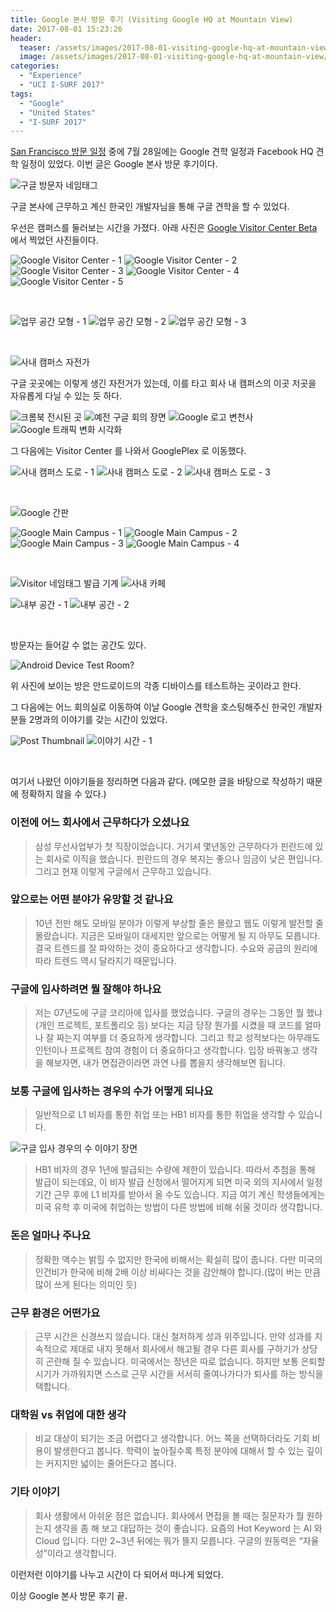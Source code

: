 ```yaml
---
title: Google 본사 방문 후기 (Visiting Google HQ at Mountain View)
date: 2017-08-01 15:23:26
header:
  teaser: /assets/images/2017-08-01-visiting-google-hq-at-mountain-view/IMG_0188.jpg
  image: /assets/images/2017-08-01-visiting-google-hq-at-mountain-view/IMG_0188.jpg
categories:
  - "Experience"
  - "UCI I-SURF 2017"
tags:
  - "Google"
  - "United States"
  - "I-SURF 2017"
---
```


[San Francisco 방문 일정](/united-states-2017-6th-week) 중에 7월 28일에는 Google 견학 일정과 Facebook HQ 견학 일정이 있었다.
이번 글은 Google 본사 방문 후기이다.

<!-- more -->

![구글 방문자 네임태그](/assets/images/2017-08-01-visiting-google-hq-at-mountain-view/IMG_0082.jpg)

구글 본사에 근무하고 계신 한국인 개발자님을 통해 구글 견학을 할 수 있었다.

우선은 캠퍼스를 둘러보는 시간을 가졌다. 아래 사진은 [Google Visitor Center Beta](https://goo.gl/maps/eYva4yNqtcF2) 에서 찍었던 사진들이다.

<div class="justified-gallery">

![Google Visitor Center - 1](/assets/images/2017-08-01-visiting-google-hq-at-mountain-view/IMG_0120.jpg)
![Google Visitor Center - 2](/assets/images/2017-08-01-visiting-google-hq-at-mountain-view/IMG_0121.jpg)
![Google Visitor Center - 3](/assets/images/2017-08-01-visiting-google-hq-at-mountain-view/IMG_0122.jpg)
![Google Visitor Center - 4](/assets/images/2017-08-01-visiting-google-hq-at-mountain-view/IMG_0123.jpg)
![Google Visitor Center - 5](/assets/images/2017-08-01-visiting-google-hq-at-mountain-view/IMG_0124.jpg)

</div>
<br/>

<div class="justified-gallery">

![업무 공간 모형 - 1](/assets/images/2017-08-01-visiting-google-hq-at-mountain-view/IMG_0131-1.jpg)
![업무 공간 모형 - 2](/assets/images/2017-08-01-visiting-google-hq-at-mountain-view/IMG_0132-2.jpg)
![업무 공간 모형 - 3](/assets/images/2017-08-01-visiting-google-hq-at-mountain-view/IMG_0133-2.jpg)

</div>
<br/>

![사내 캠퍼스 자전가](/assets/images/2017-08-01-visiting-google-hq-at-mountain-view/IMG_0137.jpg)

구글 곳곳에는 이렇게 생긴 자전거가 있는데, 이를 타고 회사 내 캠퍼스의 이곳 저곳을 자유롭게 다닐 수 있는 듯 하다.

![크롬북 전시된 곳](/assets/images/2017-08-01-visiting-google-hq-at-mountain-view/IMG_0142.jpg)
![예전 구글 회의 장면](/assets/images/2017-08-01-visiting-google-hq-at-mountain-view/IMG_0144-1.jpg)
![Google 로고 변천사](/assets/images/2017-08-01-visiting-google-hq-at-mountain-view/IMG_0146.jpg)
![Google 트래픽 변화 시각화](/assets/images/2017-08-01-visiting-google-hq-at-mountain-view/IMG_0151.jpg)

그 다음에는 Visitor Center 를 나와서 GooglePlex 로 이동했다.

<div class="justified-gallery">

![사내 캠퍼스 도로 - 1](/assets/images/2017-08-01-visiting-google-hq-at-mountain-view/IMG_0154.jpg)
![사내 캠퍼스 도로 - 2](/assets/images/2017-08-01-visiting-google-hq-at-mountain-view/IMG_0155.jpg)
![사내 캠퍼스 도로 - 3](/assets/images/2017-08-01-visiting-google-hq-at-mountain-view/IMG_0156.jpg)

</div>
<br/>

![Google 간판](/assets/images/2017-08-01-visiting-google-hq-at-mountain-view/IMG_0159.jpg)

<div class="justified-gallery">

![Google Main Campus - 1](/assets/images/2017-08-01-visiting-google-hq-at-mountain-view/IMG_0160.jpg)
![Google Main Campus - 2](/assets/images/2017-08-01-visiting-google-hq-at-mountain-view/IMG_0170.jpg)
![Google Main Campus - 3](/assets/images/2017-08-01-visiting-google-hq-at-mountain-view/IMG_0162.jpg)
![Google Main Campus - 4](/assets/images/2017-08-01-visiting-google-hq-at-mountain-view/IMG_0161.jpg)

</div>
<br/>

![Visitor 네임태그 발급 기계](/assets/images/2017-08-01-visiting-google-hq-at-mountain-view/IMG_0180.jpg)
![사내 카페](/assets/images/2017-08-01-visiting-google-hq-at-mountain-view/IMG_0181.jpg)

<div class="justified-gallery">

![내부 공간 - 1](/assets/images/2017-08-01-visiting-google-hq-at-mountain-view/IMG_0182.jpg)
![내부 공간 - 2](/assets/images/2017-08-01-visiting-google-hq-at-mountain-view/IMG_0183.jpg)

</div>
<br/>

방문자는 들어갈 수 없는 공간도 있다.

![Android Device Test Room?](/assets/images/2017-08-01-visiting-google-hq-at-mountain-view/IMG_0184.jpg)

위 사진에 보이는 방은 안드로이드의 각종 디바이스를 테스트하는 곳이라고 한다.

그 다음에는 어느 회의실로 이동하여 이날 Google 견학을 호스팅해주신 한국인 개발자분들 2명과의 이야기를 갖는 시간이 있었다.

<div class="justified-gallery">

![Post Thumbnail](/assets/images/2017-08-01-visiting-google-hq-at-mountain-view/IMG_0188-1.jpg)
![이야기 시간 - 1](/assets/images/2017-08-01-visiting-google-hq-at-mountain-view/IMG_0190.jpg)

</div>
<br/>

여기서 나왔던 이야기들을 정리하면 다음과 같다. (메모한 글을 바탕으로 작성하기 때문에 정확하지 않을 수 있다.)

### 이전에 어느 회사에서 근무하다가 오셨나요

> 삼성 무선사업부가 첫 직장이었습니다. 거기셔 몇년동안 근무하다가 핀란드에 있는 회사로 이직을 했습니다.
> 핀란드의 경우 복지는 좋으나 임금이 낮은 편입니다. 그리고 현재 이렇게 구글에서 근무하고 있습니다.

### 앞으로는 어떤 분야가 유망할 것 같나요

> 10년 전만 해도 모바일 분야가 이렇게 부상할 줄은 몰랐고 웹도 이렇게 발전할 줄 몰랐습니다.
> 지금은 모바일이 대세지만 앞으로는 어떻게 될 지 아무도 모릅니다.
> 결국 트렌드를 잘 파악하는 것이 중요하다고 생각합니다. 수요와 공급의 원리에 따라 트렌드 역시 달라지기 때문입니다.

### 구글에 입사하려면 뭘 잘해야 하나요

> 저는 07년도에 구글 코리아에 입사를 했었습니다.
> 구글의 경우는 그동안 뭘 했냐(개인 프로젝트, 포트폴리오 등) 보다는 지금 당장 뭔가를 시켰을 때 코드를 얼마나 잘 짜는지 여부를 더 중요하게 생각합니다.
> 그리고 학교 성적보다는 아무래도 인턴이나 프로젝트 참여 경험이 더 중요하다고 생각합니다.
> 입장 바꿔놓고 생각을 해보자면, 내가 면접관이라면 과연 나를 뽑을지 생각해보면 됩니다.

### 보통 구글에 입사하는 경우의 수가 어떻게 되나요

> 일반적으로 L1 비자를 통한 취업 또는 HB1 비자를 통한 취업을 생각할 수 있습니다.

![구글 입사 경우의 수 이야기 장면](/assets/images/2017-08-01-visiting-google-hq-at-mountain-view/------.jpeg)

> HB1 비자의 경우 1년에 발급되는 수량에 제한이 있습니다.
> 따라서 추첨을 통해 발급이 되는데요, 이 비자 발급 신청에서 떨어지게 되면 미국 외의 지사에서 일정 기간 근무 후에 L1 비자를 받아서 올 수도 있습니다.
> 지금 여기 계신 학생들에게는 미국 유학 후 미국에 취업하는 방법이 다른 방법에 비해 쉬울 것이라 생각합니다.

### 돈은 얼마나 주나요

> 정확한 액수는 밝힐 수 없지만 한국에 비해서는 확실히 많이 줍니다.
> 다만 미국의 인건비가 한국에 비해 2배 이상 비싸다는 것을 감안해야 합니다.(많이 버는 만큼 많이 쓰게 된다는 의미인 듯)

### 근무 환경은 어떤가요

> 근무 시간은 신경쓰지 않습니다. 대신 철저하게 성과 위주입니다.
> 만약 성과를 지속적으로 제대로 내지 못해서 회사에서 해고될 경우 다른 회사를 구하기가 상당히 곤란해 질 수 있습니다.
> 미국에서는 정년은 따로 없습니다. 하지만 보통 은퇴할 시기가 가까워지면 스스로 근무 시간을 서서히 줄여나가다가 퇴사를 하는 방식을 택합니다.

### 대학원 vs 취업에 대한 생각

> 비교 대상이 되기는 조금 어렵다고 생각합니다. 어느 쪽을 선택하더라도 기회 비용이 발생한다고 봅니다.
> 학력이 높아질수록 특정 분야에 대해서 할 수 있는 깊이는 커지지만 넓이는 줄어든다고 봅니다.

### 기타 이야기

> 회사 생활에서 아쉬운 점은 없습니다.
> 회사에서 면접을 볼 때는 질문자가 뭘 원하는지 생각을 좀 해 보고 대답하는 것이 좋습니다.
> 요즘의 Hot Keyword 는 AI 와 Cloud 입니다. 다만 2~3년 뒤에는 뭐가 뜰지 모릅니다.
> 구글의 원동력은 “자율성”이라고 생각합니다.

이런저런 이야기를 나누고 시간이 다 되어서 떠나게 되었다.

이상 Google 본사 방문 후기 끝.
